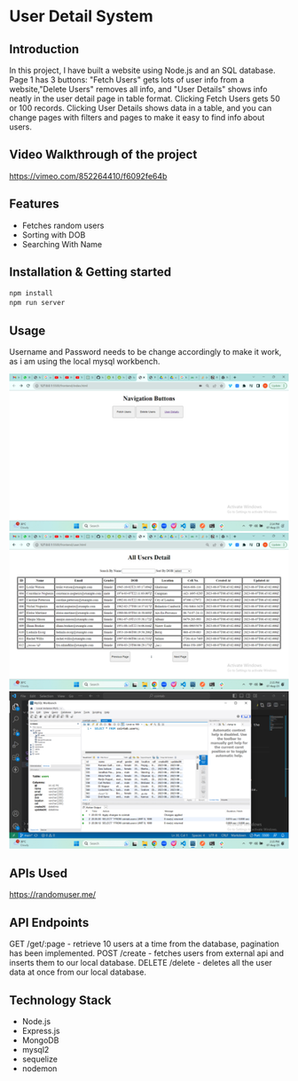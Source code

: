# User Detail System

## Introduction
In this project, I have built a website using Node.js and an SQL database. Page 1 has 3 buttons: "Fetch Users" gets lots of user info from a website,"Delete Users" removes all info, and "User Details" shows info neatly in the user detail page in table format. Clicking Fetch Users gets 50 or 100 records. Clicking User Details shows data in a table, and you can change pages with filters and pages to make it easy to find info about users.


## Video Walkthrough of the project
https://vimeo.com/852264410/f6092fe64b

## Features
- Fetches random users
- Sorting with DOB
- Searching With Name


## Installation & Getting started
```bash
npm install 
npm run server
```

## Usage
Username and Password needs to be change accordingly to make it work, as i am using the local mysql workbench.

![Alt text](image.png)
![Alt text](image-1.png)
![Alt text](image-2.png)

## APIs Used
https://randomuser.me/

## API Endpoints
GET /get/:page - retrieve 10 users at a time from the database, pagination has been implemented.
POST /create - fetches users from external api and inserts them to our local database.
DELETE /delete - deletes all the user data at once from our local database.

## Technology Stack
- Node.js
- Express.js
- MongoDB
- mysql2
- sequelize
- nodemon